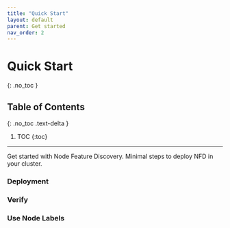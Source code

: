 ```yaml
---
title: "Quick Start"
layout: default
parent: Get started
nav_order: 2
---
```


# Quick Start
{: .no_toc }

## Table of Contents
{: .no_toc .text-delta }

1. TOC
{:toc}

---

Get started with Node Feature Discovery. Minimal steps to deploy NFD in your
cluster.

### Deployment

### Verify

### Use Node Labels
